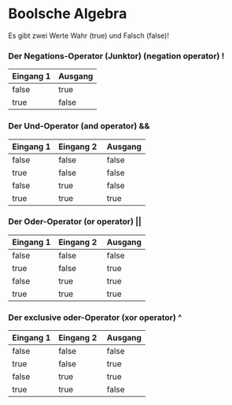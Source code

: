 # Boolsche Algebra
Es gibt zwei Werte Wahr (true) und Falsch (false)!

### Der Negations-Operator (Junktor) (negation operator) !

Eingang 1| Ausgang |
---------| ------- |
false    | true    |
true     | false   |

### Der Und-Operator (and operator) &&

Eingang 1 | Eingang 2 | Ausgang |
----------|-----------|---------|
false     | false     | false   |
true      | false     | false   |
false     | true      | false   |
true      | true      | true    |

### Der Oder-Operator (or operator) ||

Eingang 1 | Eingang 2 | Ausgang |
----------|-----------|---------|
false     | false     | false   |
true      | false     | true    |
false     | true      | true    |
true      | true      | true    |

### Der exclusive oder-Operator (xor operator) ^

Eingang 1 | Eingang 2 | Ausgang |
----------|-----------|---------|
false     | false     | false   |
true      | false     | true    |
false     | true      | true    |
true      | true      | false   |